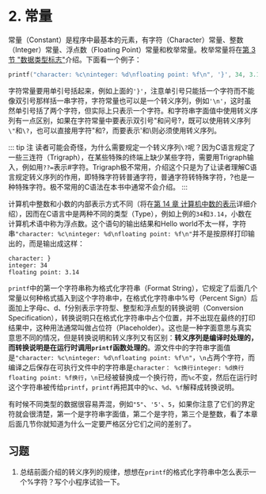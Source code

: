 # 2. 常量

常量（Constant）是程序中最基本的元素，有字符（Character）常量、整数（Integer）常量、浮点数（Floating Point）常量和枚举常量。枚举常量将在[第 3 节 "数据类型标志"](../ch07/s03.md)介绍。下面看一个例子：

```c
printf("character: %c\ninteger: %d\nfloating point: %f\n", '}', 34, 3.14);
```

字符常量要用单引号括起来，例如上面的`'}'`，注意单引号只能括一个字符而不能像双引号那样括一串字符，字符常量也可以是一个转义序列，例如`'\n'`，这时虽然单引号括了两个字符，但实际上只表示一个字符。和字符串字面值中使用转义序列有一点区别，如果在字符常量中要表示双引号"和问号?，既可以使用转义序列`\"`和`\?`，也可以直接用字符"和?，而要表示'和\则必须使用转义序列。

::: tip 注
读者可能会奇怪，为什么需要规定一个转义序列`\?`呢？因为C语言规定了一些三连符（Trigraph），在某些特殊的终端上缺少某些字符，需要用Trigraph输入，例如用`??=`表示#字符。Trigraph极不常用，介绍这个只是为了让读者理解C语言规定转义序列的作用，即特殊字符转普通字符，普通字符转特殊字符，?也是一种特殊字符。极不常用的C语法在本书中通常不会介绍。
:::

计算机中整数和小数的内部表示方式不同（将在[第 14 章 计算机中数的表示](../ch14/index.md)详细介绍），因而在C语言中是两种不同的类型（Type），例如上例的`34`和`3.14`，小数在计算机术语中称为浮点数。这个语句的输出结果和Hello world不太一样，字符串`"character: %c\ninteger: %d\nfloating point: %f\n"`并不是按原样打印输出的，而是输出成这样：

```
character: }
integer: 34
floating point: 3.14
```

`printf`中的第一个字符串称为格式化字符串（Format String），它规定了后面几个常量以何种格式插入到这个字符串中，在格式化字符串中%号（Percent Sign）后面加上字母c、d、f分别表示字符型、整型和浮点型的转换说明（Conversion Specification），转换说明只在格式化字符串中占个位置，并不出现在最终的打印结果中，这种用法通常叫做占位符（Placeholder）。这也是一种字面意思与真实意思不同的情况，但是转换说明和转义序列又有区别：**转义序列是编译时处理的，而转换说明是在运行时调用`printf`函数处理的**。源文件中的字符串字面值是`"character: %c\ninteger: %d\nfloating point: %f\n"`，`\n`占两个字符，而编译之后保存在可执行文件中的字符串是`character： %c换行integer: %d换行floating point: %f换行`，`\n`已经被替换成一个换行符，而`%c`不变，然后在运行时这个字符串被传给`printf`，`printf`再把其中的`%c`、`%d`、`%f`解释成转换说明。

有时候不同类型的数据很容易弄混，例如`"5"`、`'5'`、`5`，如果你注意了它们的界定符就会很清楚，第一个是字符串字面值，第二个是字符，第三个是整数，看了本章后面几节你就知道为什么一定要严格区分它们之间的差别了。

## 习题

1. 总结前面介绍的转义序列的规律，想想在`printf`的格式化字符串中怎么表示一个%字符？写个小程序试验一下。 